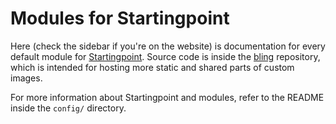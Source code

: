 # Modules for Startingpoint

Here (check the sidebar if you're on the website) is documentation for every default module for [Startingpoint](https://github.com/ublue-os/startingpoint/). Source code is inside the [bling](https://github.com/ublue-os/bling/) repository, which is intended for hosting more static and shared parts of custom images.

For more information about Startingpoint and modules, refer to the README inside the `config/` directory.